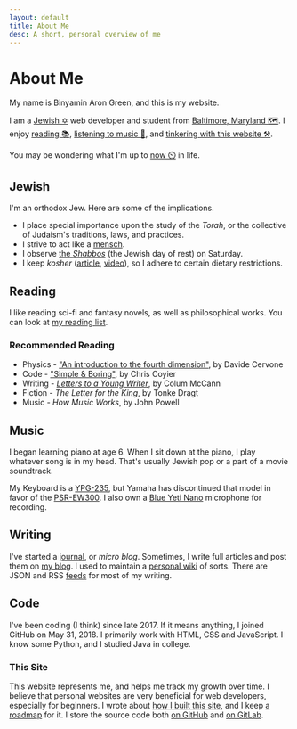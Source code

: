 ```yaml
---
layout: default
title: About Me
desc: A short, personal overview of me
---
```

# About Me

My name is Binyamin Aron Green, and this is my website.

I am a [Jewish ✡](#jewish) web developer and student from [Baltimore, Maryland 🗺️](https://baltimore.org/). I enjoy [reading 📚](#reading), [listening to music 🎼](#music), and [tinkering with this website ⚒](#this-site).

You may be wondering what I'm up to [now ⏲️](/now) in life.

## Jewish
I'm an orthodox Jew. Here are some of the implications.
- I place special importance upon the study of the _Torah_, or the collective of Judaism's traditions, laws, and practices.
- I strive to act like a [mensch](https://www.merriam-webster.com/dictionary/mensch).
- I observe [the _Shabbos_](https://www.aish.com/sh/) (the Jewish day of rest) on Saturday.
- I keep _kosher_ ([article](https://www.aish.com/jl/m/mm/48958906.html), [video](https://youtu.be/vy43vWtAP0g)), so I adhere to certain dietary restrictions.

## Reading
I like reading sci-fi and fantasy novels, as well as philosophical works. You can look at [my reading list](/reading).

### Recommended Reading
- Physics - ["An introduction to the fourth dimension"](http://alem3d.obidos.org/en/intro4d), by Davide Cervone
- Code - ["Simple & Boring"](https://css-tricks.com/simple-boring/), by Chris Coyier
- Writing - [_Letters to a Young Writer_](http://colummccann.com/letters-to-young-writers-homepage/), by Colum McCann
- Fiction - _The Letter for the King_, by Tonke Dragt
- Music - _How Music Works_, by John Powell

## Music
I began learning piano at age 6. When I sit down at the piano, I play whatever song is in my head. That's usually Jewish pop or a part of a movie soundtrack.

My Keyboard is a [YPG-235](https://usa.yamaha.com/products/musical_instruments/pianos/portable_grand/ypg-235/), but Yamaha has discontinued that model in favor of the [PSR-EW300](https://usa.yamaha.com/products/musical_instruments/keyboards/portable_keyboards/psr-ew300/). I also own a [Blue Yeti Nano](https://www.bluemic.com/en-us/products/yeti-nano/) microphone for recording.


## Writing
I've started a [journal](/c/micro), or _micro blog_. Sometimes, I write full articles and post them on [my blog](/c/blog). I used to maintain a [personal wiki](/wiki) of sorts. There are JSON and RSS [feeds](/feeds) for most of my writing.


## Code
I've been coding (I think) since late 2017. If it means anything, I joined GitHub on May 31, 2018. I primarily work with HTML, CSS and JavaScript. I know some Python, and I studied Java in college.

### This Site
This website represents me, and helps me track my growth over time. I believe that personal websites are very beneficial for web developers, especially for beginners. I wrote about [how I built this site](/colophon), and I keep [a roadmap](/roadmap) for it. I store the source code both [on GitHub](https://github.com/binyamin/binyam.in) and [on GitLab](https://gitlab.com/binyamin/binyam-in).
